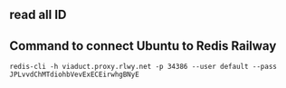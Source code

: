 ## read all ID

## Command to connect Ubuntu to Redis Railway
```
redis-cli -h viaduct.proxy.rlwy.net -p 34386 --user default --pass JPLvvdChMTdiohbVevExECEirwhgBNyE
```
